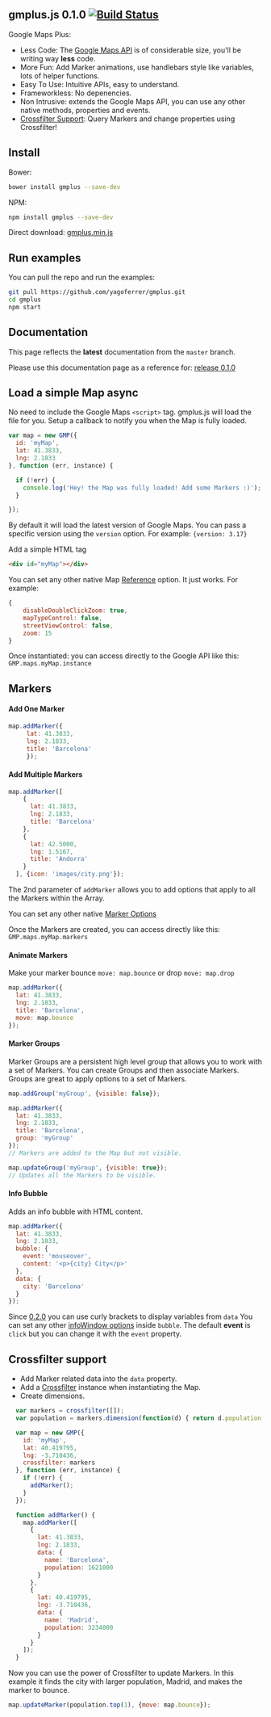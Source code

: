 ## gmplus.js 0.1.0 [![Build Status](https://travis-ci.org/yagoferrer/gmplus.svg?branch=master)](https://travis-ci.org/yagoferrer/gmplus)

Google Maps Plus: 
- Less Code: The [Google Maps API](https://developers.google.com/maps/documentation/javascript/reference) is of considerable size, you'll be writing way **less** code.
- More Fun: Add Marker animations, use handlebars style like variables, lots of helper functions.
- Easy To Use: Intuitive APIs, easy to understand.
- Frameworkless: No depenencies.
- Non Intrusive: extends the Google Maps API, you can use any other native methods, properties and events.
- [Crossfilter Support](#crossfilter-support): Query Markers and change properties using Crossfilter!

## Install
Bower: 
```bash
bower install gmplus --save-dev
```
NPM: 
```bash
npm install gmplus --save-dev
```
Direct download: [gmplus.min.js](https://github.com/yagoferrer/gmplus/blob/0.1.0/dist/gmplus.min.js)
 
## Run examples
You can pull the repo and run the examples:
```bash
git pull https://github.com/yagoferrer/gmplus.git
cd gmplus
npm start
```

## Documentation
This page reflects the **latest** documentation from the `master` branch.

Please use this documentation page as a reference for: [release 0.1.0](https://github.com/yagoferrer/gmplus/tree/0.1.0)



## Load a simple Map async
No need to include the Google Maps `<script>` tag. gmplus.js will load the file for you.
Setup a callback to notify you when the Map is fully loaded.
```javascript
var map = new GMP({
  id: 'myMap',
  lat: 41.3833,
  lng: 2.1833
}, function (err, instance) {

  if (!err) {
    console.log('Hey! the Map was fully loaded! Add some Markers :)');
  }

});
```
By default it will load the latest version of Google Maps. You can pass a specific version using the `version` option. For example: `{version: 3.17}`

Add a simple HTML tag
```html
<div id="myMap"></div>
```
You can set any other native Map [Reference](https://developers.google.com/maps/documentation/javascript/reference#Map) option. It just works. For example:
```javascript
{
    disableDoubleClickZoom: true,
    mapTypeControl: false,
    streetViewControl: false,
    zoom: 15
}
```

Once instantiated: you can access directly to the Google API like this: `GMP.maps.myMap.instance`

## Markers

#### Add One Marker
```javascript
map.addMarker({
     lat: 41.3833,
     lng: 2.1833,
     title: 'Barcelona'
     });
```

#### Add Multiple Markers

```javascript
map.addMarker([
    {
      lat: 41.3833,
      lng: 2.1833,
      title: 'Barcelona'
    },
    {
      lat: 42.5000,
      lng: 1.5167,
      title: 'Andorra'
    }
  ], {icon: 'images/city.png'});
```
The 2nd parameter of `addMarker` allows you to add options that apply to all the Markers within the Array.

You can set any other native [Marker Options](https://developers.google.com/maps/documentation/javascript/reference#MarkerOptions)

Once the Markers are created, you can access directly like this: `GMP.maps.myMap.markers`


#### Animate Markers
Make your marker bounce `move: map.bounce` or drop `move: map.drop`

```javascript
map.addMarker({
  lat: 41.3833,
  lng: 2.1833,
  title: 'Barcelona',
  move: map.bounce
});
```

#### Marker Groups
Marker Groups are a persistent high level group that allows you to work with a set of Markers.
You can create Groups and then associate Markers. Groups are great to apply options to a set of Markers.  
```javascript
map.addGroup('myGroup', {visible: false});

map.addMarker({
  lat: 41.3833,
  lng: 2.1833,
  title: 'Barcelona',
  group: 'myGroup'
});
// Markers are added to the Map but not visible.

map.updateGroup('myGroup', {visible: true});
// Updates all the Markers to be visible.
```

#### Info Bubble

Adds an info bubble with HTML content.
```javascript
map.addMarker({
  lat: 41.3833,
  lng: 2.1833,
  bubble: {
    event: 'mouseover',
    content: '<p>{city} City</p>'
  },
  data: {
    city: 'Barcelona'
  }
});
```
Since [0.2.0](https://github.com/yagoferrer/gmplus/releases/tag/0.2.0) you can use curly brackets to display variables from `data`
You can set any other [infoWindow options](https://developers.google.com/maps/documentation/javascript/reference#InfoWindowOptions) inside `bubble`.
The default **event** is `click` but you can change it with the `event` property.


## Crossfilter support
- Add Marker related data into the `data` property. 
- Add a [Crossfilter](https://github.com/square/crossfilter) instance when instantiating the Map.
- Create dimensions.

```javascript
  var markers = crossfilter([]);
  var population = markers.dimension(function(d) { return d.population; });

  var map = new GMP({
    id: 'myMap',
    lat: 40.419795,
    lng: -3.710436,
    crossfilter: markers
  }, function (err, instance) {
    if (!err) {
      addMarker();
    }
  });

  function addMarker() {
    map.addMarker([
      {
        lat: 41.3833,
        lng: 2.1833,
        data: {
          name: 'Barcelona',
          population: 1621000
        }
      },
      {
        lat: 40.419795,
        lng: -3.710436,
        data: {
          name: 'Madrid',
          population: 3234000
        }
      }
    ]);
  }
```
Now you can use the power of Crossfilter to update Markers. In this example it finds the city with larger population, Madrid, and makes the marker to bounce.
```javascript
map.updateMarker(population.top(1), {move: map.bounce});
```
